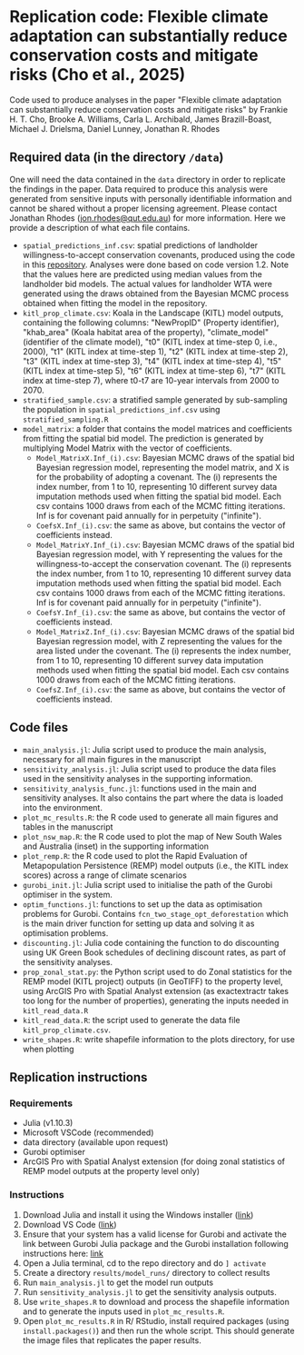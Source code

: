 # Replication code: Flexible climate adaptation can substantially reduce conservation costs and mitigate risks (Cho et al., 2025)

Code used to produce analyses in the paper "Flexible climate adaptation can substantially reduce conservation costs and mitigate risks" by Frankie H. T. Cho, Brooke A. Williams, Carla L. Archibald, James Brazill-Boast, Michael J. Drielsma, Daniel Lunney, Jonathan R. Rhodes

## Required data (in the directory `/data`)
One will need the data contained in the `data` directory in order to replicate the findings in the paper. Data required to produce this analysis were generated from sensitive inputs with personally identifiable information and cannot be shared without a proper licensing agreement. Please contact Jonathan Rhodes (jon.rhodes@qut.edu.au) for more information. Here we provide a description of what each file contains.
* `spatial_predictions_inf.csv`: spatial predictions of landholder willingness-to-accept conservation covenants, produced using the code in this [repository](https://github.com/koala-private-land/spatial-bid-model). Analyses were done based on code version 1.2. Note that the values here are predicted using median values from the landholder bid models. The actual values for landholder WTA were generated using the draws obtained from the Bayesian MCMC process obtained when fitting the model in the repository.
* `kitl_prop_climate.csv`: Koala in the Landscape (KITL) model outputs, containing the following columns: "NewPropID" (Property identifier), "khab_area" (Koala habitat area of the property), "climate_model" (identifier of the climate model), "t0" (KITL index at time-step 0, i.e., 2000), "t1" (KITL index at time-step 1), "t2" (KITL index at time-step 2), "t3" (KITL index at time-step 3), "t4" (KITL index at time-step 4), "t5" (KITL index at time-step 5), "t6" (KITL index at time-step 6), "t7" (KITL index at time-step 7), where t0-t7 are 10-year intervals from 2000 to 2070.
* `stratified_sample.csv`: a stratified sample generated by sub-sampling the population in `spatial_predictions_inf.csv` using `stratified_sampling.R`
* `model_matrix`: a folder that contains the model matrices and coefficients from fitting the spatial bid model. The prediction is generated by multiplying Model Matrix with the vector of coefficients.
    * `Model_MatrixX.Inf_(i).csv`: Bayesian MCMC draws of the spatial bid Bayesian regression model, representing the model matrix, and X is for the probability of adopting a covenant. The (i) represents the index number, from 1 to 10, representing 10 different survey data imputation methods used when fitting the spatial bid model. Each csv contains 1000 draws from each of the MCMC fitting iterations. Inf is for covenant paid annually for in perpetuity ("infinite").
    * `CoefsX.Inf_(i).csv`: the same as above, but contains the vector of coefficients instead.
    * `Model_MatrixY.Inf_(i).csv`: Bayesian MCMC draws of the spatial bid Bayesian regression model, with Y representing the values for the willingness-to-accept the conservation covenant. The (i) represents the index number, from 1 to 10, representing 10 different survey data imputation methods used when fitting the spatial bid model. Each csv contains 1000 draws from each of the MCMC fitting iterations. Inf is for covenant paid annually for in perpetuity ("infinite").
    * `CoefsY.Inf_(i).csv`: the same as above, but contains the vector of coefficients instead.
    * `Model_MatrixZ.Inf_(i).csv`: Bayesian MCMC draws of the spatial bid Bayesian regression model, with Z representing the values for the area listed under the covenant. The (i) represents the index number, from 1 to 10, representing 10 different survey data imputation methods used when fitting the spatial bid model. Each csv contains 1000 draws from each of the MCMC fitting iterations.
    * `CoefsZ.Inf_(i).csv`: the same as above, but contains the vector of coefficients instead.

## Code files
* `main_analysis.jl`: Julia script used to produce the main analysis, necessary for all main figures in the manuscript
* `sensitivity_analysis.jl`: Julia script used to produce the data files used in the sensitivity analyses in the supporting information.
* `sensitivity_analysis_func.jl`: functions used in the main and sensitivity analyses. It also contains the part where the data is loaded into the environment.
* `plot_mc_results.R`: the R code used to generate all main figures and tables in the manuscript
* `plot_nsw_map.R`: the R code used to plot the map of New South Wales and Australia (inset) in the supporting information
* `plot_remp.R`: the R code used to plot the Rapid Evaluation of Metapopulation Persistence (REMP) model outputs (i.e., the KITL index scores) across a range of climate scenarios
* `gurobi_init.jl`: Julia script used to initialise the path of the Gurobi optimiser in the system.
* `optim_functions.jl`: functions to set up the data as optimisation problems for Gurobi. Contains `fcn_two_stage_opt_deforestation` which is the main driver function for setting up data and solving it as optimisation problems.
* `discounting.jl`: Julia code containing the function to do discounting using UK Green Book schedules of declining discount rates, as part of the sensitivity analyses.
* `prop_zonal_stat.py`: the Python script used to do Zonal statistics for the REMP model (KITL project) outputs (in GeoTIFF) to the property level, using ArcGIS Pro with Spatial Analyst extension (as exactextractr takes too long for the number of properties), generating the inputs needed in `kitl_read_data.R`
* `kitl_read_data.R`: the script used to generate the data file `kitl_prop_climate.csv`.
* `write_shapes.R`: write shapefile information to the plots directory, for use when plotting

## Replication instructions

### Requirements
* Julia (v1.10.3)
* Microsoft VSCode (recommended)
* data directory (available upon request)
* Gurobi optimiser
* ArcGIS Pro with Spatial Analyst extension (for doing zonal statistics of REMP model outputs at the property level only)

### Instructions
1. Download Julia and install it using the Windows installer ([link](https://julialang-s3.julialang.org/bin/winnt/x64/1.10/julia-1.10.3-win64.exe))
2. Download VS Code ([link](https://code.visualstudio.com/Download))
3. Ensure that your system has a valid license for Gurobi and activate the link between Gurobi Julia package and the Gurobi installation following instructions here: [link](https://github.com/jump-dev/Gurobi.jl)
4. Open a Julia terminal, cd to the repo directory and do `] activate`
5. Create a directory `results/model_runs/` directory to collect results
6. Run `main_analysis.jl` to get the model run outputs
7. Run `sensitivity_analysis.jl` to get the sensitivity analysis outputs.
8. Use `write_shapes.R` to download and process the shapefile information and to generate the inputs used in `plot_mc_results.R`.
9. Open `plot_mc_results.R` in R/ RStudio, install required packages (using `install.packages()`) and then run the whole script. This should generate the image files that replicates the paper results.